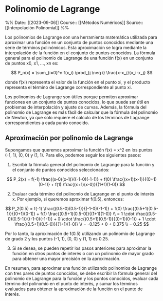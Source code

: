 # Polinomio de Lagrange

%%
Date:: [[2023-09-06]]
Course:: [[Métodos Numéricos]]
Source:: [[Interpolación Polinomial]]
%%

Los polinomios de Lagrange son una herramienta matemática utilizada para aproximar una función en un conjunto de puntos conocidos mediante una serie de términos polinómicos. Esta aproximación se logra mediante la interpolación de la función en el conjunto de puntos conocidos. La fórmula general para el polinomio de Lagrange de una función f(x) en un conjunto de puntos x0, x1, ..., xn es:

$$
P_n(x) = \sum_{i=0}^n f(x_i) \prod_{j \neq i} \frac{x-x_j}{x_i-x_j}
$$

donde f(xi) representa el valor de la función en el punto xi, y el producto representa el término de Lagrange correspondiente al punto xi.

Los polinomios de Lagrange son útiles porque permiten aproximar funciones en un conjunto de puntos conocidos, lo que puede ser útil en problemas de interpolación y ajuste de curvas. Además, la fórmula del polinomio de Lagrange es más fácil de calcular que la fórmula del polinomio de Newton, ya que solo requiere el cálculo de los términos de Lagrange correspondientes a cada punto conocido.

## Aproximación por polinomio de Lagrange

Supongamos que queremos aproximar la función f(x) = x^2 en los puntos (-1, 1), (0, 0) y (1, 1). Para ello, podemos seguir los siguientes pasos:

1. Escribir la fórmula general del polinomio de Lagrange para la función y el conjunto de puntos conocidos seleccionados:

$$
P_2(x) = f(-1) \frac{(x-0)(x-1)}{(-1-0)(-1-1)} + f(0) \frac{(x+1)(x-1)}{(0+1)(0-1)} + f(1) \frac{(x+1)(x-0)}{(1+1)(1-0)}
$$

2. Evaluar cada término del polinomio de Lagrange en el punto de interés x. Por ejemplo, si queremos aproximar f(0.5), entonces:

$$
P_2(0.5) = f(-1) \frac{(0.5-0)(0.5-1)}{(-1-0)(-1-1)} + f(0) \frac{(0.5+1)(0.5-1)}{(0+1)(0-1)} + f(1) \frac{(0.5+1)(0.5-0)}{(1+1)(1-0)} \\
= 1 \cdot \frac{(0.5-0)(0.5-1)}{(-1-0)(-1-1)} + 0 \cdot \frac{(0.5+1)(0.5-1)}{(0+1)(0-1)} + 1 \cdot \frac{(0.5+1)(0.5-0)}{(1+1)(1-0)} \\
= -0.125 + 0 + 0.375 \\
= 0.25
$$

Por lo tanto, la aproximación de f(0.5) utilizando un polinomio de Lagrange de grado 2 y los puntos (-1, 1), (0, 0) y (1, 1) es 0.25.

3. Si se desea, se pueden repetir los pasos anteriores para aproximar la función en otros puntos de interés o con un polinomio de mayor grado para obtener una mayor precisión en la aproximación.

En resumen, para aproximar una función utilizando polinomios de Lagrange con tres pares de puntos conocidos, se debe escribir la fórmula general del polinomio de Lagrange para la función y los puntos conocidos, evaluar cada término del polinomio en el punto de interés, y sumar los términos evaluados para obtener la aproximación de la función en el punto de interés.
